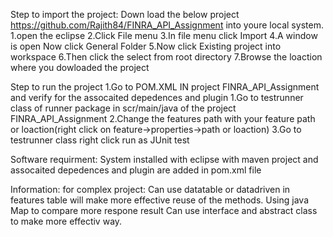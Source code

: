 Step to import the project:
Down load the below project https://github.com/Rajith84/FINRA_API_Assignment into youre local system.
1.open the eclipse
2.Click File menu
3.In file menu click Import
4.A window is open Now click General Folder
5.Now click Existing project into workspace
6.Then click the select from root directory
7.Browse the loaction where you dowloaded the project 


Step to run the project
1.Go to POM.XML IN  project FINRA_API_Assignment and verify for the assocaited depedences and plugin
1.Go to testrunner  class of runner package in scr/main/java of the project FINRA_API_Assignment
2.Change the features path with your feature path or loaction(right click on feature->properties->path or loaction)
3.Go to testrunner class right click run as JUnit test

Software requirment:
System installed with eclipse with maven project and assocaited depedences and plugin are added in pom.xml file


Information:
for complex project:
Can use datatable or datadriven in features table will make more effective reuse of the methods.
Using java Map to compare more respone result
Can use interface and abstract class to make more effectiv way. 
